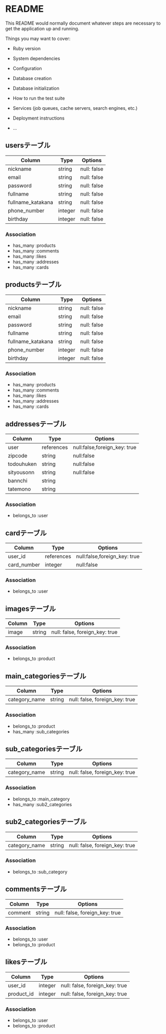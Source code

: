 # README

This README would normally document whatever steps are necessary to get the
application up and running.

Things you may want to cover:

* Ruby version

* System dependencies

* Configuration

* Database creation

* Database initialization

* How to run the test suite

* Services (job queues, cache servers, search engines, etc.)

* Deployment instructions

* ...

## usersテーブル
|Column|Type|Options|
|------|----|-------|
|nickname|string|null: false|
|email|string|null: false|
|password|string|null: false|
|fullname|string|null: false|
|fullname_katakana|string|null: false|
|phone_number|integer |null: false|
|birthday|integer |null: false|
### Association
- has_many :products 
- has_many :comments
- has_many :likes
- has_many :addresses
- has_many :cards

## productsテーブル
|Column|Type|Options|
|------|----|-------|
|nickname|string|null: false|
|email|string|null: false|
|password|string|null: false|
|fullname|string|null: false|
|fullname_katakana|string|null: false|
|phone_number|integer |null: false|
|birthday|integer |null: false|
### Association
- has_many :products
- has_many :comments
- has_many :likes
- has_many :addresses
- has_many :cards

## addressesテーブル
|Column|Type|Options|
|------|----|-------|
|user|references|null:false,foreign_key: true|
|zipcode|string|null:false|
|todouhuken|string|null:false|
|sityousonn|string|null:false|
|bannchi|string||
|tatemono|string||
### Association
- belongs_to :user


## cardテーブル
|Column|Type|Options|
|------|----|-------|
|user_id|references|null:false,foreign_key: true|
|card_number|integer|null:false|
### Association
- belongs_to :user

## imagesテーブル
|Column|Type|Options|
|------|----|-------|
|image|string|null: false, foreign_key: true|
### Association
- belongs_to :product

## main_categoriesテーブル
|Column|Type|Options|
|------|----|-------|
|category_name|string|null: false, foreign_key: true|
### Association
- belongs_to :product
- has_many :sub_categories

## sub_categoriesテーブル
|Column|Type|Options|
|------|----|-------|
|category_name|string|null: false, foreign_key: true|
### Association
- belongs_to :main_category
- has_many :sub2_categories

## sub2_categoriesテーブル
|Column|Type|Options|
|------|----|-------|
|category_name|string|null: false, foreign_key: true|
### Association
- belongs_to :sub_category

## commentsテーブル
|Column|Type|Options|
|------|----|-------|
|comment|string|null: false, foreign_key: true|
### Association
- belongs_to :user
- belongs_to :product

## likesテーブル
|Column|Type|Options|
|------|----|-------|
|user_id|integer|null: false, foreign_key: true|
|product_id|integer|null: false, foreign_key: true|
### Association
- belongs_to :user
- belongs_to :product
